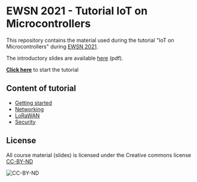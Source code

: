 # EWSN 2021 - Tutorial IoT on Microcontrollers

This repository contains the material used during the tutorial
"IoT on Microcontrollers" during
[EWSN 2021](https://ewsn2021.ewi.tudelft.nl/workshops-and-tutorials).

The introductory slides are available [here]() (pdf).

**[Click here](https://iot-lab.github.io/ewsn2021/slides/getting-started)** to start the tutorial

## Content of tutorial

- [Getting started](https://iot-lab.github.io/ewsn2021/slides/getting-started)
- [Networking](https://iot-lab.github.io/ewsn2021/slides/networking)
- [LoRaWAN](https://iot-lab.github.io/ewsn2021/slides/lorawan)
- [Security](https://iot-lab.github.io/ewsn2021/slides/security)

## License

All course material (slides) is licensed under the Creative commons license
[CC-BY-ND](https://creativecommons.org/licenses/by-nd/4.0/)

![CC-BY-ND](https://mirrors.creativecommons.org/presskit/buttons/80x15/png/by-nd.png)
